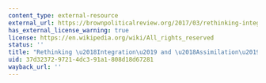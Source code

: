 ```yaml
---
content_type: external-resource
external_url: https://brownpoliticalreview.org/2017/03/rethinking-integration-assimilation-refugees/
has_external_license_warning: true
license: https://en.wikipedia.org/wiki/All_rights_reserved
status: ''
title: "Rethinking \u2018Integration\u2019 and \u2018Assimilation\u2019 of Refugees"
uid: 37d32372-9721-4dc3-91a1-808d18d67281
wayback_url: ''
---
```

